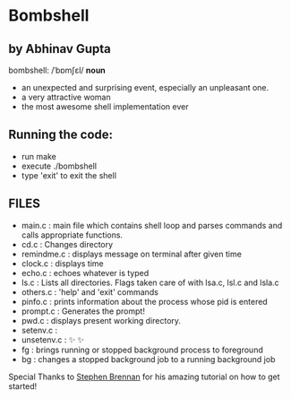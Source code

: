 # Bombshell
## by Abhinav Gupta

bombshell:
/ˈbɒmʃɛl/
__noun__
* an unexpected and surprising event, especially an unpleasant one.
* a very attractive woman
* the most awesome shell implementation ever 

## Running the code:
* run make
* execute ./bombshell
* type 'exit' to exit the shell

## FILES
* main.c : main file which contains shell loop and parses commands and calls appropriate functions. 
* cd.c : Changes directory
* remindme.c : displays message on terminal after given time
* clock.c : displays time
* echo.c : echoes whatever is typed
* ls.c : Lists all directories. Flags taken care of with lsa.c, lsl.c and lsla.c
* others.c : 'help' and 'exit' commands
* pinfo.c : prints information about the process whose pid is entered
* prompt.c : Generates the prompt!
* pwd.c : displays present working directory. 
* setenv.c :
* unsetenv.c :
:sparkles: :sparkles:
* fg : brings running or stopped background process to foreground
* bg : changes a stopped background job to a running background job

Special Thanks to [Stephen Brennan](https://brennan.io/2015/01/16/write-a-shell-in-c/) for his amazing tutorial on how to get started! 
